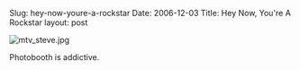 Slug: hey-now-youre-a-rockstar
Date: 2006-12-03
Title: Hey Now, You're A Rockstar
layout: post

<img alt="mtv_steve.jpg" class="at-xid-6a010534988cd3970b0120a5b36404970c" id="image2429" src="https://steveivy.typepad.com/.a/6a010534988cd3970b0120a5b36404970c-pi" />

Photobooth is addictive.
